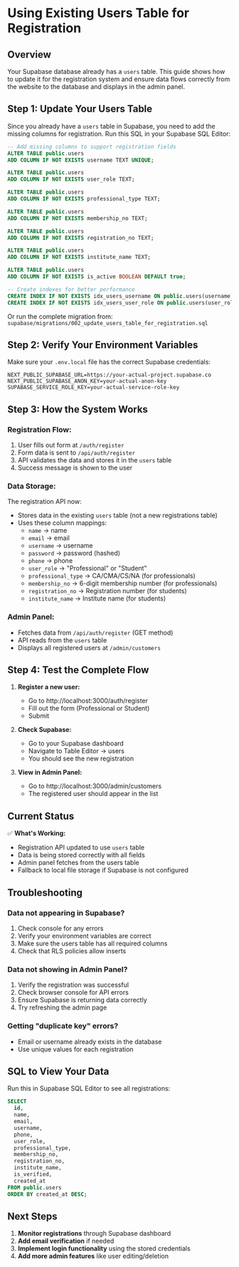 # Using Existing Users Table for Registration

## Overview
Your Supabase database already has a `users` table. This guide shows how to update it for the registration system and ensure data flows correctly from the website to the database and displays in the admin panel.

## Step 1: Update Your Users Table

Since you already have a `users` table in Supabase, you need to add the missing columns for registration. Run this SQL in your Supabase SQL Editor:

```sql
-- Add missing columns to support registration fields
ALTER TABLE public.users
ADD COLUMN IF NOT EXISTS username TEXT UNIQUE;

ALTER TABLE public.users
ADD COLUMN IF NOT EXISTS user_role TEXT;

ALTER TABLE public.users
ADD COLUMN IF NOT EXISTS professional_type TEXT;

ALTER TABLE public.users
ADD COLUMN IF NOT EXISTS membership_no TEXT;

ALTER TABLE public.users
ADD COLUMN IF NOT EXISTS registration_no TEXT;

ALTER TABLE public.users
ADD COLUMN IF NOT EXISTS institute_name TEXT;

ALTER TABLE public.users
ADD COLUMN IF NOT EXISTS is_active BOOLEAN DEFAULT true;

-- Create indexes for better performance
CREATE INDEX IF NOT EXISTS idx_users_username ON public.users(username);
CREATE INDEX IF NOT EXISTS idx_users_user_role ON public.users(user_role);
```

Or run the complete migration from: `supabase/migrations/002_update_users_table_for_registration.sql`

## Step 2: Verify Your Environment Variables

Make sure your `.env.local` file has the correct Supabase credentials:

```env
NEXT_PUBLIC_SUPABASE_URL=https://your-actual-project.supabase.co
NEXT_PUBLIC_SUPABASE_ANON_KEY=your-actual-anon-key
SUPABASE_SERVICE_ROLE_KEY=your-actual-service-role-key
```

## Step 3: How the System Works

### Registration Flow:
1. User fills out form at `/auth/register`
2. Form data is sent to `/api/auth/register`
3. API validates the data and stores it in the `users` table
4. Success message is shown to the user

### Data Storage:
The registration API now:
- Stores data in the existing `users` table (not a new registrations table)
- Uses these column mappings:
  - `name` → name
  - `email` → email
  - `username` → username
  - `password` → password (hashed)
  - `phone` → phone
  - `user_role` → "Professional" or "Student"
  - `professional_type` → CA/CMA/CS/NA (for professionals)
  - `membership_no` → 6-digit membership number (for professionals)
  - `registration_no` → Registration number (for students)
  - `institute_name` → Institute name (for students)

### Admin Panel:
- Fetches data from `/api/auth/register` (GET method)
- API reads from the `users` table
- Displays all registered users at `/admin/customers`

## Step 4: Test the Complete Flow

1. **Register a new user:**
   - Go to http://localhost:3000/auth/register
   - Fill out the form (Professional or Student)
   - Submit

2. **Check Supabase:**
   - Go to your Supabase dashboard
   - Navigate to Table Editor → users
   - You should see the new registration

3. **View in Admin Panel:**
   - Go to http://localhost:3000/admin/customers
   - The registered user should appear in the list

## Current Status

✅ **What's Working:**
- Registration API updated to use `users` table
- Data is being stored correctly with all fields
- Admin panel fetches from the users table
- Fallback to local file storage if Supabase is not configured

## Troubleshooting

### Data not appearing in Supabase?
1. Check console for any errors
2. Verify your environment variables are correct
3. Make sure the users table has all required columns
4. Check that RLS policies allow inserts

### Data not showing in Admin Panel?
1. Verify the registration was successful
2. Check browser console for API errors
3. Ensure Supabase is returning data correctly
4. Try refreshing the admin page

### Getting "duplicate key" errors?
- Email or username already exists in the database
- Use unique values for each registration

## SQL to View Your Data

Run this in Supabase SQL Editor to see all registrations:

```sql
SELECT
  id,
  name,
  email,
  username,
  phone,
  user_role,
  professional_type,
  membership_no,
  registration_no,
  institute_name,
  is_verified,
  created_at
FROM public.users
ORDER BY created_at DESC;
```

## Next Steps

1. **Monitor registrations** through Supabase dashboard
2. **Add email verification** if needed
3. **Implement login functionality** using the stored credentials
4. **Add more admin features** like user editing/deletion